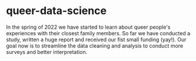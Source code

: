 # queer-data-science

In the spring of 2022 we have started to learn about queer people's experiences with their closest family members. So far we have conducted a study, written a huge report and received our fist small funding (yay!). Our goal now is to streamline the data cleaning and analysis to conduct more surveys and better interpretation.
